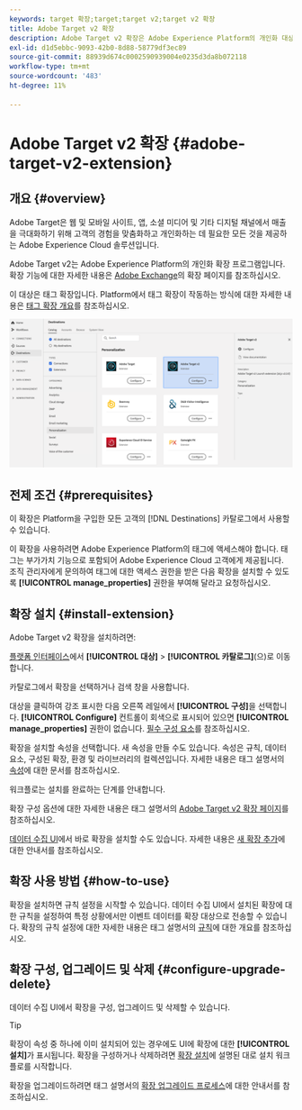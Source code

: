 ```yaml
---
keywords: target 확장;target;target v2;target v2 확장
title: Adobe Target v2 확장
description: Adobe Target v2 확장은 Adobe Experience Platform의 개인화 대상입니다. 확장 기능에 대한 자세한 내용은 Adobe Exchange의 확장 페이지를 참조하십시오.
exl-id: d1d5ebbc-9093-42b0-8d88-58779df3ec89
source-git-commit: 88939d674c0002590939004e0235d3da8b072118
workflow-type: tm+mt
source-wordcount: '483'
ht-degree: 11%

---
```


# Adobe Target v2 확장 {#adobe-target-v2-extension}

## 개요 {#overview}

Adobe Target은 웹 및 모바일 사이트, 앱, 소셜 미디어 및 기타 디지털 채널에서 매출을 극대화하기 위해 고객의 경험을 맞춤화하고 개인화하는 데 필요한 모든 것을 제공하는 Adobe Experience Cloud 솔루션입니다.

Adobe Target v2는 Adobe Experience Platform의 개인화 확장 프로그램입니다. 확장 기능에 대한 자세한 내용은 [Adobe Exchange](https://exchange.adobe.com/experiencecloud.details.102722.adobe-target-v2-launch-extension.html)의 확장 페이지를 참조하십시오.

이 대상은 태그 확장입니다. Platform에서 태그 확장이 작동하는 방식에 대한 자세한 내용은 [태그 확장 개요](../launch-extensions/overview.md)를 참조하십시오.

![Adobe Target v2 확장](../../assets/catalog/personalization/adobe-target-v2/catalog.png)

## 전제 조건 {#prerequisites}

이 확장은 Platform을 구입한 모든 고객의 [!DNL Destinations] 카탈로그에서 사용할 수 있습니다.

이 확장을 사용하려면 Adobe Experience Platform의 태그에 액세스해야 합니다. 태그는 부가가치 기능으로 포함되어 Adobe Experience Cloud 고객에게 제공됩니다. 조직 관리자에게 문의하여 태그에 대한 액세스 권한을 받은 다음 확장을 설치할 수 있도록 **[!UICONTROL manage_properties]** 권한을 부여해 달라고 요청하십시오.

## 확장 설치 {#install-extension}

Adobe Target v2 확장을 설치하려면:

[플랫폼 인터페이스](https://platform.adobe.com/)에서 **[!UICONTROL 대상]** > **[!UICONTROL 카탈로그]**(으)로 이동합니다.

카탈로그에서 확장을 선택하거나 검색 창을 사용합니다.

대상을 클릭하여 강조 표시한 다음 오른쪽 레일에서 **[!UICONTROL 구성]**&#x200B;을 선택합니다. **[!UICONTROL Configure]** 컨트롤이 회색으로 표시되어 있으면 **[!UICONTROL manage_properties]** 권한이 없습니다. [필수 구성 요소](#prerequisites)를 참조하십시오.

확장을 설치할 속성을 선택합니다. 새 속성을 만들 수도 있습니다. 속성은 규칙, 데이터 요소, 구성된 확장, 환경 및 라이브러리의 컬렉션입니다. 자세한 내용은 태그 설명서의 [속성](../../../tags/ui/administration/companies-and-properties.md#properties-page)에 대한 문서를 참조하십시오.

워크플로는 설치를 완료하는 단계를 안내합니다.

확장 구성 옵션에 대한 자세한 내용은 태그 설명서의 [Adobe Target v2 확장 페이지](../../../tags/extensions/client/target-v2/overview.md)를 참조하십시오.

[데이터 수집 UI](https://experience.adobe.com/#/data-collection/)에서 바로 확장을 설치할 수도 있습니다. 자세한 내용은 [새 확장 추가](../../../tags/ui/managing-resources/extensions/overview.md#add-a-new-extension)에 대한 안내서를 참조하십시오.


## 확장 사용 방법 {#how-to-use}

확장을 설치하면 규칙 설정을 시작할 수 있습니다. 데이터 수집 UI에서 설치된 확장에 대한 규칙을 설정하여 특정 상황에서만 이벤트 데이터를 확장 대상으로 전송할 수 있습니다. 확장의 규칙 설정에 대한 자세한 내용은 태그 설명서의 [규칙](../../../tags/ui/managing-resources/rules.md)에 대한 개요를 참조하십시오.

## 확장 구성, 업그레이드 및 삭제 {#configure-upgrade-delete}

데이터 수집 UI에서 확장을 구성, 업그레이드 및 삭제할 수 있습니다.

>[!TIP]
>
>확장이 속성 중 하나에 이미 설치되어 있는 경우에도 UI에 확장에 대한 **[!UICONTROL 설치]**&#x200B;가 표시됩니다. 확장을 구성하거나 삭제하려면 [확장 설치](#install-extension)에 설명된 대로 설치 워크플로를 시작합니다.

확장을 업그레이드하려면 태그 설명서의 [확장 업그레이드 프로세스](../../../tags/ui/managing-resources/extensions/extension-upgrade.md)에 대한 안내서를 참조하십시오.
